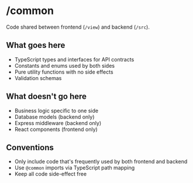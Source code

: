 # /common

Code shared between frontend (`/view`) and backend (`/src`).

## What goes here

- TypeScript types and interfaces for API contracts
- Constants and enums used by both sides
- Pure utility functions with no side effects
- Validation schemas

## What doesn't go here

- Business logic specific to one side
- Database models (backend only)
- Express middleware (backend only)
- React components (frontend only)

## Conventions

- Only include code that's frequently used by both frontend and backend
- Use `@common` imports via TypeScript path mapping
- Keep all code side-effect free
